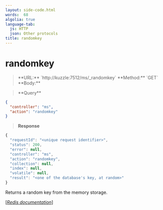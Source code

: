 ```yaml
---
layout: side-code.html
words:  68
algolia: true
language-tab:
  js: HTTP
  json: Other protocols
title: randomkey
---
```


# randomkey




<blockquote class="js">
<p>
**URL:** `http://kuzzle:7512/ms/_randomkey`  
**Method:** `GET`  
**Body:**
</p>
</blockquote>



<blockquote class="json">
<p>
**Query**
</p>
</blockquote>


```json
{
  "controller": "ms",
  "action": "randomkey"
}
```

>**Response**

```javascript
{
  "requestId": "<unique request identifier>",
  "status": 200,
  "error": null,
  "controller": "ms",
  "action": "randomkey",
  "collection": null,
  "index": null,
  "volatile": null,
  "result": "<one of the database's key, at random>"
}
```

Returns a random key from the memory storage.

[[_Redis documentation_]](https://redis.io/commands/randomkey)
